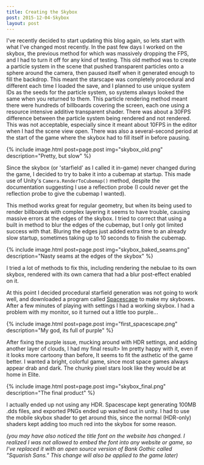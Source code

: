 ```yaml
---
title: Creating the Skybox
post: 2015-12-04-Skybox
layout: post
---
```


I've recently decided to start updating this blog again, so lets start with what I've changed most recently. In the past few days I worked on the skybox, the previous method for which was massively dropping the FPS, and I had to turn it off for any kind of testing. This old method was to create a particle system in the scene that pushed transparent particles onto a sphere around the camera, then paused itself when it generated enough to fill the backdrop. This meant the starscape was completely procedural and different each time I loaded the save, and I planned to use unique system IDs as the seeds for the particle system, so systems always looked the same when you returned to them. This particle rendering method meant there were hundreds of billboards covering the screen, each one using a resource intensive additive transparent shader. There was about a 30FPS difference between the particle system being rendered and not rendered. This was not acceptable, especially since it meant about 10FPS in the editor when I had the scene view open. There was also a several-second period at the start of the game where the skybox had to fill itself in before pausing.

{% include image.html post=page.post img="skybox_old.png" description="Pretty, but slow" %}

Since the skybox (or 'starfield' as I called it in-game) never changed during the game, I decided to try to bake it into a cubemap at startup. This made use of Unity's `Camera.RenderToCubemap()` method, despite the documentation suggesting I use a reflection probe (I could never get the reflection probe to give the cubemap I wanted). 

This method works great for regular geometry, but when its being used to render billboards with complex layering it seems to have trouble, causing massive errors at the edges of the skybox. I tried to correct that using a built in method to blur the edges of the cubemap, but I only got limited success with that. Bluring the edges just added extra time to an already slow startup, sometimes taking up to 10 seconds to finish the cubemap.

{% include image.html post=page.post img="skybox_baked_seams.png" description="Nasty seams at the edges of the skybox" %}

I tried a lot of methods to fix this, including rendering the nebulae to its own skybox, rendered with its own camera that had a blur post-effect enabled on it.

At this point I decided procedural starfield generation was not going to work well, and downloaded a program called [Spacescape](http://alexcpeterson.com/spacescape/) to make my skyboxes. After a few minutes of playing with settings I had a working skybox. I had a problem with my monitor, so it turned out a little too purple...

{% include image.html post=page.post img="first_spacescape.png" description="My god, its full of purple" %}

After fixing the purple issue, mucking around with HDR settings, and adding another layer of clouds, I had my final result> Im pretty happy with it, even if it looks more cartoony than before, It seems to fit the asthetic of the game better. I wanted a bright, colorful game, since most space games always appear drab and dark. The chunky pixel stars look like they would be at home in Elite.

{% include image.html post=page.post img="skybox_final.png" description="The final product" %}

I actually ended up not using any HDR. Spacescape kept generating 100MB .dds files, and exported PNGs ended up washed out in unity. I had to use the mobile skybox shader to get around this, since the normal (HDR-only) shaders kept adding too much red into the skybox for some reason.

_(you may have also noticed the title font on the website has changed. I realized I was not allowed to embed the font into any website or game, so I've replaced it with an open source version of Bank Gothic called "Squarish Sans." This change will also be applied to the game later)_